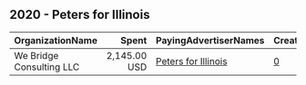 ## 2020 - Peters for Illinois 
|OrganizationName|Spent|PayingAdvertiserNames|CreativeUrls|Impressions|Genders|AgeBrackets|CountryCodes|BillingAddresses|CandidateBallotInformation|
|:---|---:|:---|:---|---:|:---|:---|:---|:---|:---|
|We Bridge Consulting LLC|2,145.00 USD|[Peters for Illinois](2020/Peters_for_Illinois.md)|[0](https://www.snap.com/political-ads/asset/a1b26cd303e72c65f8abfc30140575dc5bf43466ef0f27fbdb766de143034749?mediaType=jpg)|582,279||18+|united states|US|Robert Peters|
